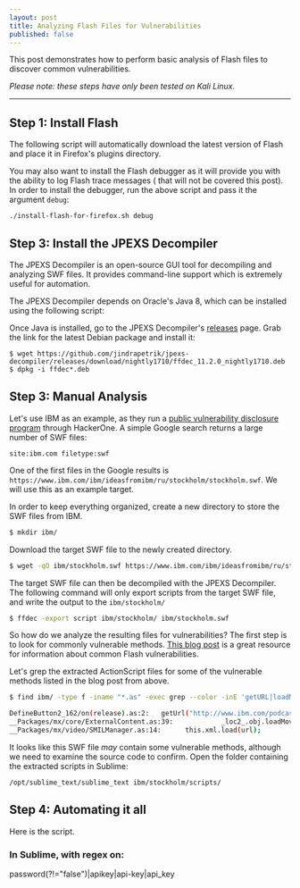 ```yaml
---
layout: post
title: Analyzing Flash Files for Vulnerabilities
published: false
---
```


This post demonstrates how to perform basic analysis of Flash files to discover common vulnerabilities.

*Please note: these steps have only been tested on Kali Linux.*

---

## Step 1: Install Flash
The following script will automatically download the latest version of Flash and place it in Firefox's plugins directory.

<script src="https://gist.github.com/jamieparfet/994e9cae784aa68409d4f384f8f9f73c.js"></script>

You may also want to install the Flash debugger as it will provide you with the ability to log Flash trace messages ( that will not be covered this post). In order to install the debugger, run the above script and pass it the argument `debug`:

`./install-flash-for-firefox.sh debug`

## Step 3: Install the JPEXS Decompiler
The JPEXS Decompiler is an open-source GUI tool for decompiling and analyzing SWF files. It provides command-line support which is extremely useful for automation.

The JPEXS Decompiler depends on Oracle's Java 8, which can be installed using the following script:
<script src="https://gist.github.com/jamieparfet/79451dff1f6e10d95dbf660513ce695e.js"></script>

Once Java is installed, go to the JPEXS Decompiler's <a href="https://github.com/jindrapetrik/jpexs-decompiler/releases/" target="_blank">releases</a> page. Grab the link for the latest Debian package and install it:
```
$ wget https://github.com/jindrapetrik/jpexs-decompiler/releases/download/nightly1710/ffdec_11.2.0_nightly1710.deb
$ dpkg -i ffdec*.deb
```

## Step 3: Manual Analysis
Let's use IBM as an example, as they run a <a href="https://hackerone.com/ibm" target="_blank">public vulnerability disclosure program</a> through HackerOne. A simple Google search returns a large number of SWF files:
```
site:ibm.com filetype:swf
```

One of the first files in the Google results is `https://www.ibm.com/ibm/ideasfromibm/ru/stockholm/stockholm.swf`. We will use this as an example target.

In order to keep everything organized, create a new directory to store the SWF files from IBM.
```bash
$ mkdir ibm/
```
Download the target SWF file to the newly created directory. 
```bash
$ wget -qO ibm/stockholm.swf https://www.ibm.com/ibm/ideasfromibm/ru/stockholm/stockholm.swf
```
The target SWF file can then be decompiled with the JPEXS Decompiler. The following command will only export scripts from the target SWF file, and write the output to the `ibm/stockholm/` 
```bash
$ ffdec -export script ibm/stockholm/ ibm/stockholm.swf
```

So how do we analyze the resulting files for vulnerabilities? The first step is to look for commonly vulnerable methods. <a href="https://ret2libc.wordpress.com/2016/04/04/analysing-swf-files-for-vulnerabilities/" target="_blank">This blog post</a> is a great resource for information about common Flash vulnerabilities.

Let's grep the extracted ActionScript files for some of the vulnerable methods listed in the blog post from above.
```bash
$ find ibm/ -type f -iname "*.as" -exec grep --color -inE 'getURL|loadMovie|XML\.load' {} +

DefineButton2_162/on(release).as:2:   getUrl("http://www.ibm.com/podcasts/howitworks/040207/images/HIW_04022007.pdf", "_self");
__Packages/mx/core/ExternalContent.as:39:            _loc2_.obj.loadMovie(_loc2_.url);
__Packages/mx/video/SMILManager.as:14:      this.xml.load(url);
```
It looks like this SWF file *may* contain some vulnerable methods, although we need to examine the source code to confirm. Open the folder containing the extracted scripts in Sublime:
```
/opt/sublime_text/sublime_text ibm/stockholm/scripts/
```

## Step 4: Automating it all
Here is the script.

<script src="https://gist.github.com/jamieparfet/ad311276c72706e11c0d10d42d4a0b03.js"></script>





### In Sublime, with regex on:
password(?!="false")|apikey|api-key|api_key